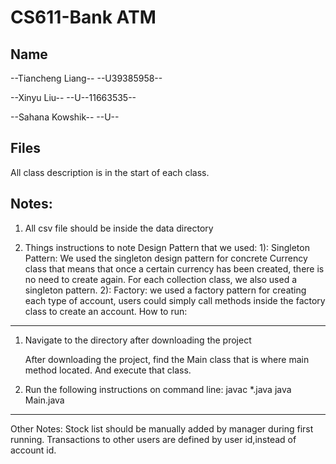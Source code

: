 # CS611-Bank ATM

Name
-------------------------------------------------------------------------------------------------
--Tiancheng Liang--
--U39385958--

--Xinyu Liu--
--U--11663535--

--Sahana Kowshik--
--U--

Files
-------------------------------------------------------------------------------------------------
All class description is in the start of each class.

Notes:
-------------------------------------------------------------------------------------------------
1. All csv file should be inside the data directory

3. Things instructions to note
   Design Pattern that we used:
   1): Singleton Pattern: We used the singleton design pattern for concrete Currency class that means that once a certain currency has been created, there is no need to create again. For each collection class, we also used a singleton pattern.
   2): Factory: we used a factory pattern for creating each type of account, users could simply call methods inside the factory class to create an account.
   How to run:
-------------------------------------------------------------------------------------------------
1. Navigate to the directory after downloading the project

   After downloading the project, find the Main class that is where main method located. And execute that class.

2. Run the following instructions on command line:
   javac *.java
   java Main.java

-------------------------------------------------------------------------------------------------
Other Notes:
Stock list should be manually added by manager during first running.
Transactions to other users are defined by user id,instead of account id.